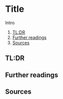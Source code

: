 # Title

Intro

1. [TL:DR](#tldr)
1. [Further readings](#further-readings)
1. [Sources](#sources)

## TL:DR
## Further readings
## Sources

<!-- project's references -->
<!-- internal references -->
<!-- external references -->
